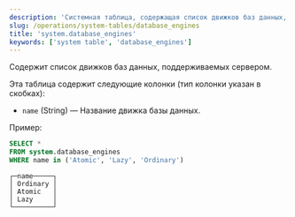 ```yaml
---
description: 'Системная таблица, содержащая список движков баз данных, поддерживаемых сервером.'
slug: /operations/system-tables/database_engines
title: 'system.database_engines'
keywords: ['system table', 'database_engines']
---
```


Содержит список движков баз данных, поддерживаемых сервером.

Эта таблица содержит следующие колонки (тип колонки указан в скобках):

- `name` (String) — Название движка базы данных.

Пример:

``` sql
SELECT *
FROM system.database_engines
WHERE name in ('Atomic', 'Lazy', 'Ordinary')
```

``` text
┌─name─────┐
│ Ordinary │
│ Atomic   │
│ Lazy     │
└──────────┘
```
